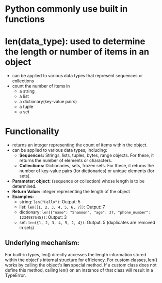 # Python commonly use built in functions


# len(data_type): used to determine the length or number of items in an object
- can be applied to various data types that represent sequences or collections
- count the number of items in
  - a string
  - a list
  - a dictionary(key-value pairs)
  - a tuple
  - a set

# Functionality
- returns an integer representing the count of items within the object.
- can be applied to various data types, including:
  - **Sequences:** Strings, lists, tuples, bytes, range objects. For these, it returns the number of elements or characters.
  - **Collections:** Dictionaries, sets, frozen sets. For these, it returns the number of key-value pairs (for dictionaries) or unique elements (for sets).
- **Parameter: object:** (sequence or collection) whose length is to be determined.
- **Return Value:** integer representing the length of the object
- **Examples:**
  - string: `len("Hello")`: Output: 5
  - list: `len([1, 2, 3, 4, 5, 6, 7])`: Output: 7
  - dictionary: `len({"name": "Shannon", "age": 37, "phone_number": 1234987645})`: Output: 3
  - set: `len({1, 2, 3, 4, 5, 2, 4})`: Output: 5 (duplicates are removed in sets)

## Underlying mechanism:
For built-in types, len() directly accesses the length information stored within the object's internal 
structure for efficiency. For custom classes, len() works by calling the object's __len__ special 
method. If a custom class does not define this method, calling len() on an instance of that 
class will result in a TypeError.

